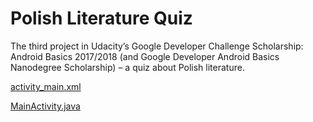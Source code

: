 # Polish Literature Quiz

The third project in Udacity’s Google Developer Challenge Scholarship: Android Basics 2017/2018 (and Google Developer Android Basics Nanodegree Scholarship) – a quiz about Polish literature.

<a href="https://github.com/eovka/PolishLiteratureQuiz/blob/master/app/src/main/res/layout/activity_main.xml">activity_main.xml</a>

<a href="https://github.com/eovka/PolishLiteratureQuiz/blob/master/app/src/main/java/com/example/android/polishliteraturequiz/MainActivity.java">MainActivity.java</a> 

